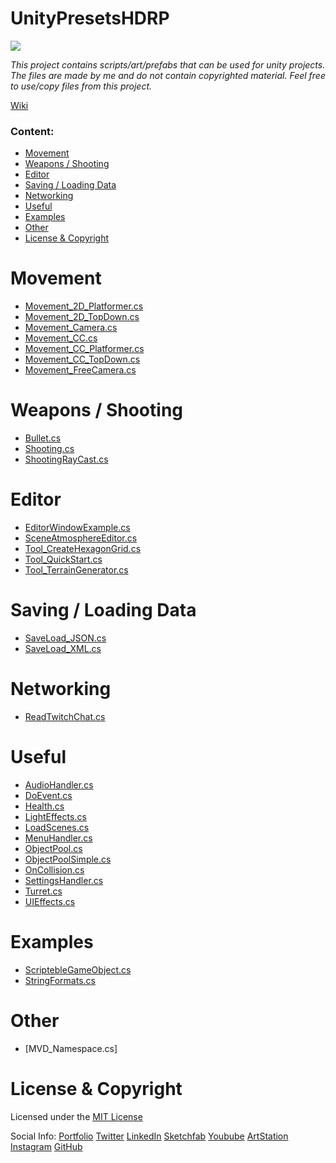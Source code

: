 # UnityPresetsHDRP

<a href="https://github.com/MarcelvanDuijnDev/UnityPresetsHDRP">
<img align="center" src="https://raw.githubusercontent.com/MarcelvanDuijnDev/MarcelvanDuijnDev/main/Images/Project_Header_UnityPresetsHDRP.png">
</a>

_This project contains scripts/art/prefabs that can be used for unity projects.
The files are made by me and do not contain copyrighted material.
Feel free to use/copy files from this project._

[Wiki](https://github.com/MarcelvanDuijnDev/UnityPresetsHDRP/wiki)

### Content:
* [Movement](#movement)
* [Weapons / Shooting](#weapons--shooting)
* [Editor](#editor)
* [Saving / Loading Data](#saving--loading-data)
* [Networking](#networking)
* [Useful](#useful)
* [Examples](#examples)
* [Other](#other)
* [License & Copyright](#license--copyright)

# Movement 
- [Movement_2D_Platformer.cs](https://github.com/MarcelvanDuijnDev/UnityPresetsHDRP/blob/main/Assets/Scripts/Movement/Movement_2D_Platformer.cs)
- [Movement_2D_TopDown.cs](https://github.com/MarcelvanDuijnDev/UnityPresetsHDRP/blob/main/Assets/Scripts/Movement/Movement_2D_TopDown.cs)
- [Movement_Camera.cs](https://github.com/MarcelvanDuijnDev/UnityPresetsHDRP/blob/main/Assets/Scripts/Movement/Movement_Camera.cs)
- [Movement_CC.cs](https://github.com/MarcelvanDuijnDev/UnityPresetsHDRP/blob/main/Assets/Scripts/Movement/Movement_CC.cs)
- [Movement_CC_Platformer.cs](https://github.com/MarcelvanDuijnDev/UnityPresetsHDRP/blob/main/Assets/Scripts/Movement/Movement_CC_Platformer.cs)
- [Movement_CC_TopDown.cs](https://github.com/MarcelvanDuijnDev/UnityPresetsHDRP/blob/main/Assets/Scripts/Movement/Movement_CC_TopDown.cs)
- [Movement_FreeCamera.cs](https://github.com/MarcelvanDuijnDev/UnityPresetsHDRP/blob/main/Assets/Scripts/Movement/Movement_FreeCamera.cs)

# Weapons / Shooting
- [Bullet.cs](https://github.com/MarcelvanDuijnDev/UnityPresetsHDRP/blob/main/Assets/Scripts/BulletScript/Bullet.cs)
- [Shooting.cs](https://github.com/MarcelvanDuijnDev/UnityPresetsHDRP/blob/main/Assets/Scripts/Weapons/Shooting.cs)
- [ShootingRayCast.cs](https://github.com/MarcelvanDuijnDev/UnityPresetsHDRP/blob/main/Assets/Scripts/Weapons/ShootingRayCast.cs)

# Editor
- [EditorWindowExample.cs](https://github.com/MarcelvanDuijnDev/UnityPresetsHDRP/blob/main/Assets/Editor/EditorWindowExample.cs)
- [SceneAtmosphereEditor.cs](https://github.com/MarcelvanDuijnDev/UnityPresetsHDRP/blob/main/Assets/Editor/SceneAtmosphereEditor.cs)
- [Tool_CreateHexagonGrid.cs](https://github.com/MarcelvanDuijnDev/UnityPresetsHDRP/blob/main/Assets/Editor/Tool_CreateHexagonGrid.cs) 
- [Tool_QuickStart.cs](https://github.com/MarcelvanDuijnDev/UnityPresetsHDRP/blob/main/Assets/Editor/Tool_QuickStart.cs)
- [Tool_TerrainGenerator.cs](https://github.com/MarcelvanDuijnDev/UnityPresetsHDRP/blob/main/Assets/Editor/Tool_TerrainGenerator.cs)

# Saving / Loading Data
- [SaveLoad_JSON.cs](https://github.com/MarcelvanDuijnDev/UnityPresetsHDRP/blob/main/Assets/Scripts/SaveLoadHandler/SaveLoad_JSON.cs)
- [SaveLoad_XML.cs](https://github.com/MarcelvanDuijnDev/UnityPresetsHDRP/blob/main/Assets/Scripts/SaveLoadHandler/SaveLoad_XML.cs)

# Networking
- [ReadTwitchChat.cs](https://github.com/MarcelvanDuijnDev/UnityPresetsHDRP/blob/main/Assets/Scripts/Networking/ReadTwitchChat.cs)

# Useful
- [AudioHandler.cs](https://github.com/MarcelvanDuijnDev/UnityPresetsHDRP/blob/main/Assets/Scripts/Useful/AudioHandler.cs)
- [DoEvent.cs](https://github.com/MarcelvanDuijnDev/UnityPresetsHDRP/blob/main/Assets/Scripts/Useful/DoEvent.cs)
- [Health.cs](https://github.com/MarcelvanDuijnDev/UnityPresetsHDRP/blob/main/Assets/Scripts/Useful/Health.cs)
- [LightEffects.cs](https://github.com/MarcelvanDuijnDev/UnityPresetsHDRP/blob/main/Assets/Scripts/Useful/LightEffects.cs)
- [LoadScenes.cs](https://github.com/MarcelvanDuijnDev/UnityPresetsHDRP/blob/main/Assets/Scripts/Useful/LoadScenes.cs)
- [MenuHandler.cs](https://github.com/MarcelvanDuijnDev/UnityPresetsHDRP/blob/main/Assets/Scripts/Useful/MenuHandler.cs)
- [ObjectPool.cs](https://github.com/MarcelvanDuijnDev/UnityPresetsHDRP/blob/main/Assets/Scripts/ObjectPool/ObjectPool.cs)
- [ObjectPoolSimple.cs](https://github.com/MarcelvanDuijnDev/UnityPresetsHDRP/blob/main/Assets/Scripts/ObjectPool/ObjectPoolSimple.cs)
- [OnCollision.cs](https://github.com/MarcelvanDuijnDev/UnityPresetsHDRP/blob/main/Assets/Scripts/Useful/OnCollision.cs)
- [SettingsHandler.cs](https://github.com/MarcelvanDuijnDev/UnityPresetsHDRP/blob/main/Assets/Scripts/Useful/SettingsHandler.cs)
- [Turret.cs](https://github.com/MarcelvanDuijnDev/UnityPresetsHDRP/blob/main/Assets/Scripts/Useful/Turret.cs)
- [UIEffects.cs](https://github.com/MarcelvanDuijnDev/UnityPresetsHDRP/blob/main/Assets/Scripts/Useful/UIEffects.cs)

# Examples
- [ScriptebleGameObject.cs](https://github.com/MarcelvanDuijnDev/UnityPresetsHDRP/blob/main/Assets/Scripts/RandomExamples/ScriptebleGameObject.cs)
- [StringFormats.cs](https://github.com/MarcelvanDuijnDev/UnityPresetsHDRP/blob/main/Assets/Scripts/RandomExamples/StringFormats.cs)

# Other
- [MVD_Namespace.cs]

# License & Copyright
Licensed under the [MIT License](https://github.com/MarcelvanDuijnDev/UnityPresetsHDRP/blob/main/LICENSE)

Social Info: 
[Portfolio](https://www.marcelvanduijn.com/)
[Twitter](https://twitter.com/MarcelvanDuijn_)
[LinkedIn](https://www.linkedin.com/in/marcel-van-duijn/)
[Sketchfab](https://sketchfab.com/MarcelvanDuijn)
[Youbube](https://www.youtube.com/channel/UCifUu8rDfr-ljsMx8bUVGrg)
[ArtStation](https://www.artstation.com/marcelvanduijn)
[Instagram](https://www.instagram.com/marcelvanduijn_/)
[GitHub](https://github.com/MarcelvanDuijnDev)

